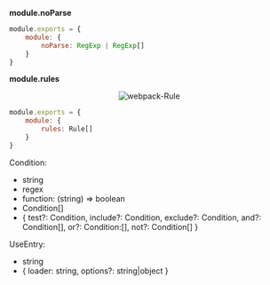__module.noParse__

```js
module.exports = {
    module: {
        noParse: RegExp | RegExp[]
    }
}
```

__module.rules__

<p align="center"><img src="http://ocv7sq6bh.bkt.clouddn.com/webpack-Rule.svg?0" alt="webpack-Rule"></p>

```js
module.exports = {
    module: {
        rules: Rule[]
    }
}
```

Condition:

- string
- regex
- function: (string) => boolean
- Condition[]
- { test?: Condition, include?: Condition, exclude?: Condition, and?: Condition[], or?: Condition:[], not?: Condition[] }

UseEntry:

- string
- { loader: string, options?: string|object }

